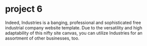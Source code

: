 # project 6
Indeed, Industries is a banging, professional and sophisticated free industrial company website template. Due to the versatility and high adaptability of this nifty site canvas, you can utilize Industries for an assortment of other businesses, too. 
